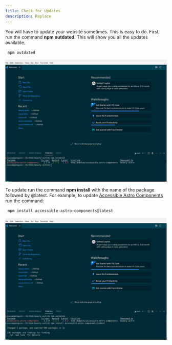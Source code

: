 ```yaml
---
title: Check for Updates 
description: Replace
---
```

You will have to update your website sometimes. This is easy to do. First, run the command **npm outdated**. This will show you all the updates available. 

```sh
 npm outdated
```

![Running the command npm outdated to find packages with updates](../../../assets/npm-outdated.png)


To update run the command **npm install** with the name of the package followed by @latest. For example, to update [Accessible Astro Components](https://github.com/markteekman/accessible-astro-components) run the command:

```sh
 npm install accessible-astro-components@latest
```


![Updating to the latest package](../../../assets/npm-install-latest.png)